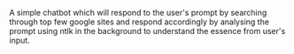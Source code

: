 A simple chatbot which will respond to the user's prompt by searching through top few google sites and respond accordingly by analysing the prompt using ntlk in the background to understand the essence from user's input.
